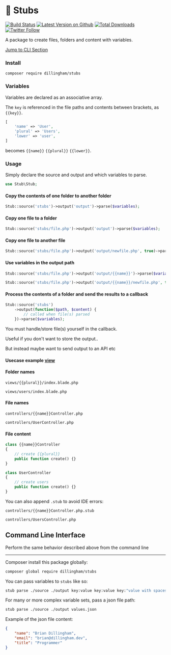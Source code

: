 # 📂 Stubs

[![Build Status](https://travis-ci.com/dillingham/stubs.svg?branch=master)](https://travis-ci.com/dillingham/stubs)
[![Latest Version on Github](https://img.shields.io/github/release/dillingham/stubs.svg?style=flat-square)](https://packagist.org/packages/dillingham/stubs)
[![Total Downloads](https://img.shields.io/packagist/dt/dillingham/stubs.svg?style=flat-square)](https://packagist.org/packages/dillingham/stubs) [![Twitter Follow](https://img.shields.io/twitter/follow/dillinghammm?color=%231da1f1&label=Twitter&logo=%231da1f1&logoColor=%231da1f1&style=flat-square)](https://twitter.com/dillinghammm)

A package to create files, folders and content with variables.

[Jump to CLI Section](https://github.com/dillingham/stubs#command-line-interface)

### Install

```
composer require dillingham/stubs
```

### Variables

Variables are declared as an associative array.

The `key` is referenced in the file paths and contents between brackets, as `{{key}}`.

```php
[
    'name' => 'User',
    'plural' => 'Users',
    'lower' => 'user',
]
```

becomes `{{name}}` `{{plural}}` `{{lower}}`.

### Usage

Simply declare the source and output and which variables to parse.
```php
use Stub\Stub;
```
#### Copy the contents of one folder to another folder
```php
Stub::source('stubs')->output('output')->parse($variables);
```

#### Copy one file to a folder
```php
Stub::source('stubs/file.php')->output('output')->parse($variables);
```

#### Copy one file to another file
```php
Stub::source('stubs/file.php')->output('output/newfile.php', true)->parse($variables);
```

#### Use variables in the output path
```php
Stub::source('stubs/file.php')->output('output/{{name}}')->parse($variables);
```
```php
Stub::source('stubs/file.php')->output('output/{{name}}/newfile.php', true)->parse($variables);
```

#### Process the contents of a folder and send the results to a callback
```php
Stub::source('stubs')
    ->output(function($path, $content) {
        // called when file(s) parsed
    })->parse($variables);
```
You must handle/store file(s) yourself in the callback.

Useful if you don't want to store the output..

But instead maybe want to send output to an API etc

#### Usecase example [view](https://github.com/dillingham/stubs/tree/master/tests/stubs)

#### Folder names

```
views/{{plural}}/index.blade.php
```
```
views/users/index.blade.php
```

#### File names

```
controllers/{{name}}Controller.php
```
```
controllers/UserController.php
```

#### File content

```php
class {{name}}Controller
{
    // create {{plural}}
    public function create() {}
}
```

```php
class UserController
{
    // create users
    public function create() {}
}
```

You can also append `.stub` to avoid IDE errors:

```
controllers/{{name}}Controller.php.stub
```
```
controllers/UsersController.php
```


## Command Line Interface

Perform the same behavior described above from the command line

---
Composer install this package globally:

```bash
composer global require dillingham/stubs
```

You can pass variables to `stubs` like so:

```bash
stub parse ./source ./output key:value key:value key:"value with spaces"
```

For many or more complex variable sets, pass a json file path:

```bash
stub parse ./source ./output values.json
```

Example of the json file content:

```json
{
    "name": "Brian Dillingham",
    "email": "brian@dillingham.dev",
    "title": "Programmer"
}
```
